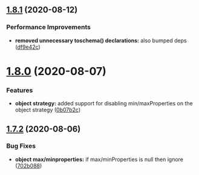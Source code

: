 ## [1.8.1](https://github.com/ryparker/schematized/compare/v1.8.0...v1.8.1) (2020-08-12)


### Performance Improvements

* **removed unnecessary toschema() declarations:** also bumped deps ([df9e42c](https://github.com/ryparker/schematized/commit/df9e42cad39bc95c3cbe175a34a6e35245cf351e))

# [1.8.0](https://github.com/ryparker/schematized/compare/v1.7.2...v1.8.0) (2020-08-07)


### Features

* **object strategy:** added support for disabling min/maxProperties on the object strategy ([0b07b2c](https://github.com/ryparker/schematized/commit/0b07b2c2b5bca90a35662822bead48dc954e1ad0))

## [1.7.2](https://github.com/ryparker/schematized/compare/v1.7.1...v1.7.2) (2020-08-06)


### Bug Fixes

* **object max/minproperties:** if max/minProperties is null then ignore ([702b088](https://github.com/ryparker/schematized/commit/702b0889d4fbff1109d58cb8c092ea7b8a76d818))
